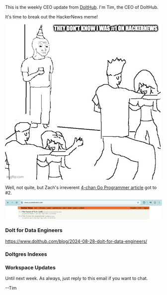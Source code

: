 This is the weekly CEO update from [DoltHub](https://www.dolthub.com/). I'm Tim, the CEO of DoltHub. 

It's time to break out the HackerNews meme! 

![They don't know](../images/hackernews-meme.jpeg)

Well, not quite, but Zach's irreverent [4-chan Go Programmer article](https://www.dolthub.com/blog/2024-08-23-the-4-chan-go-programmer/) got to #2.

![Hacker News](../images/hackernews-zach.png)

### Dolt for Data Engineers

https://www.dolthub.com/blog/2024-08-28-dolt-for-data-engineers/

### Doltgres Indexes



### Workspace Updates



Until next week. As always, just reply to this email if you want to chat.

--Tim